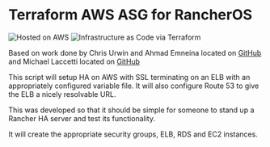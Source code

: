 # Terraform AWS ASG for RancherOS

![Hosted on AWS](https://img.shields.io/badge/Hosting-AWS-brightgreen.svg)
![Infrastructure as Code via Terraform](https://img.shields.io/badge/Infrasture%20as%20Code-Terraform-brightgreen.svg)

Based on work done by Chris Urwin and Ahmad Emneina located on [GitHub](https://github.com/chrisurwin/terraform-aws-rancher-ha) and Michael Laccetti located on [GitHub](https://github.com/mlaccetti/terraform-aws-rancher-ha)

This script will setup HA on AWS with SSL terminating on an ELB with an appropriately configured variable file.  It will also configure Route 53 to give the ELB a nicely resolvable URL.

This was developed so that it should be simple for someone to stand up a Rancher HA server and test its functionality.

It will create the appropriate security groups, ELB, RDS and EC2 instances.
